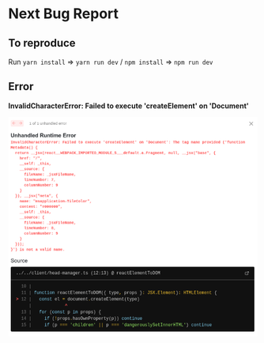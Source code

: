 # Next Bug Report

## To reproduce

Run `yarn install` => `yarn run dev` / `npm install` => `npm run dev`

## Error

**InvalidCharacterError: Failed to execute 'createElement' on 'Document'**

![image](./error.png)
